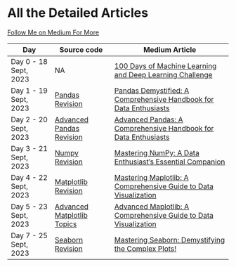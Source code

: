 <h1>All the Detailed Articles</h1>


[Follow Me  on Medium For More](https://medium.com/@tejag311)

| Day                   | Source code                                                                                                         | Medium Article                                                                                                                                                                                  |
|-----------------------|---------------------------------------------------------------------------------------------------------------------|-----------------------------------------------------------------------------------------------------------------------------------------------------------------------------------------------------|
| Day 0 - 18 Sept, 2023 | NA                                                                                                                  | [100 Days of Machine Learning and Deep Learning Challenge](https://medium.com/@tejag311/100-days-of-machine-learning-and-deep-learning-challenge-5fae5f6cfec5)                                      |
| Day 1 - 19 Sept, 2023 | [Pandas Revision](https://github.com/ds-teja/100_Days_MLDL/tree/main/1.%20Day%201%20-%20Pandas%20Revision)          | [Pandas Demystified: A Comprehensive Handbook for Data Enthusiasts](https://medium.com/python-in-plain-english/pandas-demystified-a-comprehensive-handbook-for-data-enthusiasts-part-1-136127e407f) |
| Day 2 - 20 Sept, 2023 | [Advanced Pandas Revision](https://github.com/ds-teja/100_Days_MLDL/tree/main/2.%20Day%202%20-%20Pandas%20Revision) | [Advanced Pandas: A Comprehensive Handbook for Data Enthusiasts](https://medium.com/python-in-plain-english/pandas-demystified-a-comprehensive-handbook-for-data-enthusiasts-part-2-4e2449fcc939)   |
| Day 3 - 21 Sept, 2023 | [Numpy Revision](https://github.com/ds-teja/100_Days_MLDL/tree/main/3.%20Day%203-%20Numpy%20Revision)               | [Mastering NumPy: A Data Enthusiast’s Essential Companion](https://medium.com/python-in-plain-english/mastering-numpy-a-data-enthusiasts-essential-companion-392cdbe39e84)                          |
| Day 4 - 22 Sept, 2023 | [Matplotlib Revision](https://github.com/ds-teja/100_Days_MLDL/tree/main/4.%20Day%204%20-%20Matplotlib%20Revision)  | [Mastering Maplotlib: A Comprehensive Guide to Data Visualization](https://medium.com/towards-artificial-intelligence/mastering-maplotlib-a-comprehensive-guide-to-data-visualization-e60bebecb267) |
| Day 5 - 23 Sept, 2023 | [Advanced Matplotlib Topics](https://github.com/ds-teja/100_Days_MLDL/tree/main/5.%20Day%205%20-%20Matplotlib%20Complete%20Guide) | [Advanced Maplotlib: A Comprehensive Guide to Data Visualization](https://medium.com/datadriveninvestor/advanced-maplotlib-a-comprehensive-guide-to-data-visualization-a2263c863492) |
| Day 7 - 25 Sept, 2023 |  [Seaborn Revision](https://github.com/ds-teja/100_Days_MLDL/tree/main/7.%20Day%207%20-%20Seaborn%20Uni%2C%20Bi%20Plots) | [Mastering Seaborn: Demystifying the Complex Plots!](https://medium.com/gitconnected/mastering-seaborn-demystifying-the-complex-plots-cd5744fce4be) |